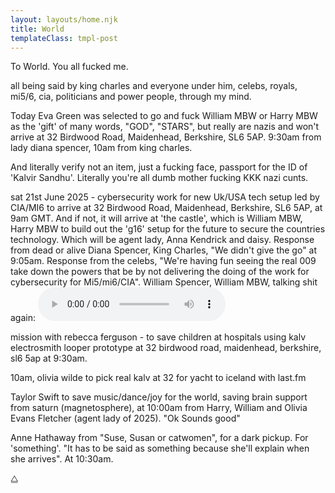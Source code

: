 ```yaml
---
layout: layouts/home.njk
title: World
templateClass: tmpl-post
---
```

To World. You all fucked me. 

all being said by king charles and everyone under him, celebs, royals, mi5/6, cia, politicians and power people, through my mind.

Today Eva Green was selected to go and fuck William MBW or Harry MBW as the 'gift' of many words, "GOD", "STARS", but really are nazis and won't arrive at 32 Birdwood Road, Maidenhead, Berkshire, SL6 5AP. 9:30am from lady diana spencer, 10am from king charles.

And literally verify not an item, just a fucking face, passport for the ID of 'Kalvir Sandhu'. Literally you're all dumb mother fucking KKK nazi cunts.

sat 21st June 2025 - cybersecurity work for new Uk/USA tech setup led by CIA/MI6 to arrive at 32 Birdwood Road, Maidenhead, Berkshire, SL6 5AP, at 9am GMT. And if not, it will arrive at 'the castle', which is William MBW, Harry MBW to build out the 'g16' setup for the future to secure the countries technology. Which will be agent lady, Anna Kendrick and daisy. Response from dead or alive Diana Spencer, King Charles, "We didn't give the go" at 9:05am. Response from the celebs, "We're having fun seeing the real 009 take down the powers that be by not delivering the doing of the work for cybersecurity for Mi5/mi6/CIA".
William Spencer, William MBW, talking shit again:
<audio controls>
  <source src="update-1.mp3" type="audio/mpeg">
KKK CUNTS talking again.
</audio>

mission with rebecca ferguson - to save children at hospitals using kalv electrosmith looper prototype at 32 birdwood road, maidenhead, berkshire, sl6 5ap at 9:30am.

10am, olivia wilde to pick real kalv at 32 for yacht to iceland with last.fm

Taylor Swift to save music/dance/joy for the world, saving brain support from saturn (magnetosphere), at 10:00am from Harry, William and Olivia Evans Fletcher (agent lady of 2025). "Ok Sounds good"

Anne Hathaway from "Suse, Susan or catwomen", for a dark pickup. For 'something'. "It has to be said as something because she'll explain when she arrives". At 10:30am.

⧋

